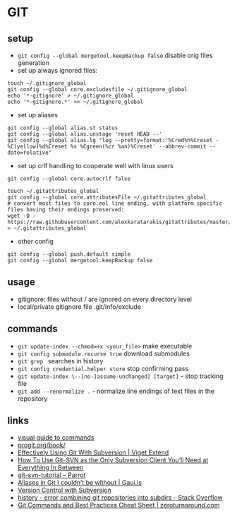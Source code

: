 # GIT

## setup

* `git config --global mergetool.keepBackup false` disable orig files generation
* set up always ignored files:
```
touch ~/.gitignore_global
git config --global core.excludesfile ~/.gitignore_global
echo '*-gitignore' > ~/.gitignore_global
echo '*-gitignore.*' >> ~/.gitignore_global
```
* set up aliases
```
git config --global alias.st status
git config --global alias.unstage 'reset HEAD --'
git config --global alias.lg "log --pretty=format:'%Cred%h%Creset -%C(yellow)%d%Creset %s %Cgreen(%cr %an)%Creset' --abbrev-commit --date=relative"
```
* set up crlf handling to cooperate well with linux users
```
git config --global core.autocrlf false

touch ~/.gitattributes_global
git config --global core.attributesFile ~/.gitattributes_global
# convert most files to core.eol line ending, with platform specific files having their endings preserved:
wget -O - https://raw.githubusercontent.com/alexkaratarakis/gitattributes/master/{Common,C++,VisualStudio,Java,CSharp}.gitattributes > ~/.gitattributes_global
```
* other config 
```
git config --global push.default simple
git config --global mergetool.keepBackup false
```


## usage

- gitignore: files without / are ignored on every directory level
- local/private gitignore file .git/info/exclude

## commands

* `git update-index --chmod=+x <your_file>` make executable
* `git config submodule.recurse true` download submodules
* `git grep ` searches in history
* `git config credential.helper store` stop confirming pass
* `git update-index \--[no-]assume-unchanged] [target]` - stop tracking file
* `git add --renormalize .` - normalize line endings of text files in the repository

## links

* [visual guide to commands](http://marklodato.github.io/visual-git-guide/index-en.html)
* [progit.org/book/](http://progit.org/book/)
* [Effectively Using Git With Subversion | Viget Extend](http://www.viget.com/extend/effectively-using-git-with-subversion/)
* [How To Use Git-SVN as the Only Subversion Client You’ll Need at Everything In Between](http://maymay.net/blog/2009/02/24/how-to-use-git-svn-as-the-only-subversion-client-youll-need/)
* [git-svn-tutorial – Parrot](http://trac.parrot.org/parrot/wiki/git-svn-tutorial)
* [Aliases in Git I couldn’t be without | Gaui.is](http://gaui.is/aliases-in-git-i-couldnt-be-without/)
* [Version Control with Subversion](http://svnbook.red-bean.com/)
* [history - error combining git repositories into subdirs - Stack Overflow](http://stackoverflow.com/questions/7798142/error-combining-git-repositories-into-subdirs)
* [Git Commands and Best Practices Cheat Sheet | zeroturnaround.com](http://zeroturnaround.com/rebellabs/git-commands-and-best-practices-cheat-sheet/)